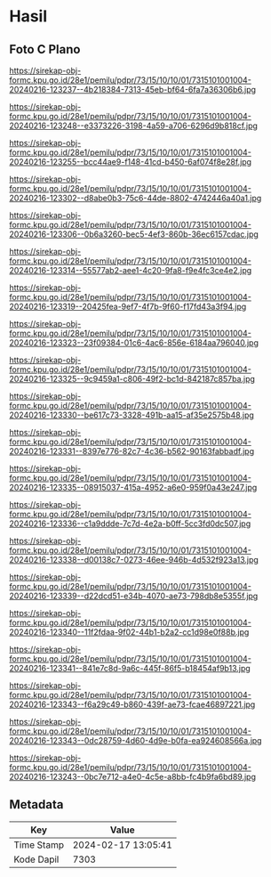 # Hasil

## Foto C Plano

https://sirekap-obj-formc.kpu.go.id/28e1/pemilu/pdpr/73/15/10/10/01/7315101001004-20240216-123237--4b218384-7313-45eb-bf64-6fa7a36306b6.jpg

https://sirekap-obj-formc.kpu.go.id/28e1/pemilu/pdpr/73/15/10/10/01/7315101001004-20240216-123248--e3373226-3198-4a59-a706-6296d9b818cf.jpg

https://sirekap-obj-formc.kpu.go.id/28e1/pemilu/pdpr/73/15/10/10/01/7315101001004-20240216-123255--bcc44ae9-f148-41cd-b450-6af074f8e28f.jpg

https://sirekap-obj-formc.kpu.go.id/28e1/pemilu/pdpr/73/15/10/10/01/7315101001004-20240216-123302--d8abe0b3-75c6-44de-8802-4742446a40a1.jpg

https://sirekap-obj-formc.kpu.go.id/28e1/pemilu/pdpr/73/15/10/10/01/7315101001004-20240216-123306--0b6a3260-bec5-4ef3-860b-36ec6157cdac.jpg

https://sirekap-obj-formc.kpu.go.id/28e1/pemilu/pdpr/73/15/10/10/01/7315101001004-20240216-123314--55577ab2-aee1-4c20-9fa8-f9e4fc3ce4e2.jpg

https://sirekap-obj-formc.kpu.go.id/28e1/pemilu/pdpr/73/15/10/10/01/7315101001004-20240216-123319--20425fea-9ef7-4f7b-9f60-f17fd43a3f94.jpg

https://sirekap-obj-formc.kpu.go.id/28e1/pemilu/pdpr/73/15/10/10/01/7315101001004-20240216-123323--23f09384-01c6-4ac6-856e-6184aa796040.jpg

https://sirekap-obj-formc.kpu.go.id/28e1/pemilu/pdpr/73/15/10/10/01/7315101001004-20240216-123325--9c9459a1-c806-49f2-bc1d-842187c857ba.jpg

https://sirekap-obj-formc.kpu.go.id/28e1/pemilu/pdpr/73/15/10/10/01/7315101001004-20240216-123330--be617c73-3328-491b-aa15-af35e2575b48.jpg

https://sirekap-obj-formc.kpu.go.id/28e1/pemilu/pdpr/73/15/10/10/01/7315101001004-20240216-123331--8397e776-82c7-4c36-b562-90163fabbadf.jpg

https://sirekap-obj-formc.kpu.go.id/28e1/pemilu/pdpr/73/15/10/10/01/7315101001004-20240216-123335--08915037-415a-4952-a6e0-959f0a43e247.jpg

https://sirekap-obj-formc.kpu.go.id/28e1/pemilu/pdpr/73/15/10/10/01/7315101001004-20240216-123336--c1a9ddde-7c7d-4e2a-b0ff-5cc3fd0dc507.jpg

https://sirekap-obj-formc.kpu.go.id/28e1/pemilu/pdpr/73/15/10/10/01/7315101001004-20240216-123338--d00138c7-0273-46ee-946b-4d532f923a13.jpg

https://sirekap-obj-formc.kpu.go.id/28e1/pemilu/pdpr/73/15/10/10/01/7315101001004-20240216-123339--d22dcd51-e34b-4070-ae73-798db8e5355f.jpg

https://sirekap-obj-formc.kpu.go.id/28e1/pemilu/pdpr/73/15/10/10/01/7315101001004-20240216-123340--11f2fdaa-9f02-44b1-b2a2-cc1d98e0f88b.jpg

https://sirekap-obj-formc.kpu.go.id/28e1/pemilu/pdpr/73/15/10/10/01/7315101001004-20240216-123341--841e7c8d-9a6c-445f-86f5-b18454af9b13.jpg

https://sirekap-obj-formc.kpu.go.id/28e1/pemilu/pdpr/73/15/10/10/01/7315101001004-20240216-123343--f6a29c49-b860-439f-ae73-fcae46897221.jpg

https://sirekap-obj-formc.kpu.go.id/28e1/pemilu/pdpr/73/15/10/10/01/7315101001004-20240216-123343--0dc28759-4d60-4d9e-b0fa-ea924608566a.jpg

https://sirekap-obj-formc.kpu.go.id/28e1/pemilu/pdpr/73/15/10/10/01/7315101001004-20240216-123243--0bc7e712-a4e0-4c5e-a8bb-fc4b9fa6bd89.jpg


## Metadata

| Key        | Value               |
| ---------- | ------------------- |
| Time Stamp | 2024-02-17 13:05:41 |
| Kode Dapil | 7303                |



